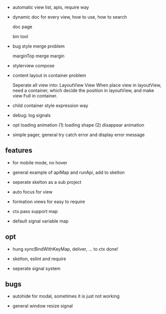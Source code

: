 - automatic view list, apis, require way

- dynamic doc for every view, how to use, how to search

  doc page

  bin tool

- bug style merge problem

  marginTop merge margin

- stylerview compose
 
- content layout in container problem

  Seperate all view into:
    LayoutView
    View
  When place view in layoutView, need a container, which decide the position in layoutView, and make view Full in container.

- child container style expression way

- debug: log signals

- opt loading animation
    (1) loading shape
    (2) disappear animation

- simple pager, general try catch error and display error message

## features

- for mobile mode, no hover

- general example of apiMap and runApi, add to skelton

- seperate skelton as a sub project

- auto focus for view

- formation views for easy to require

- ctx.pass support map

- default signal variable map

## opt

- hung syncBindWithKeyMap, deliver, ... to ctx done!

- skelton, eslint and require

- seperate signal system

## bugs

- autohide for modal, sometimes it is just not working

- general window resize signal
